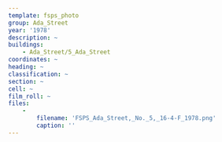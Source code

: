 ```yaml
---
template: fsps_photo
group: Ada_Street
year: '1978'
description: ~
buildings:
    - Ada_Street/5_Ada_Street
coordinates: ~
heading: ~
classification: ~
section: ~
cell: ~
film_roll: ~
files:
    -
        filename: 'FSPS_Ada_Street,_No._5,_16-4-F_1978.png'
        caption: ''
---
```

